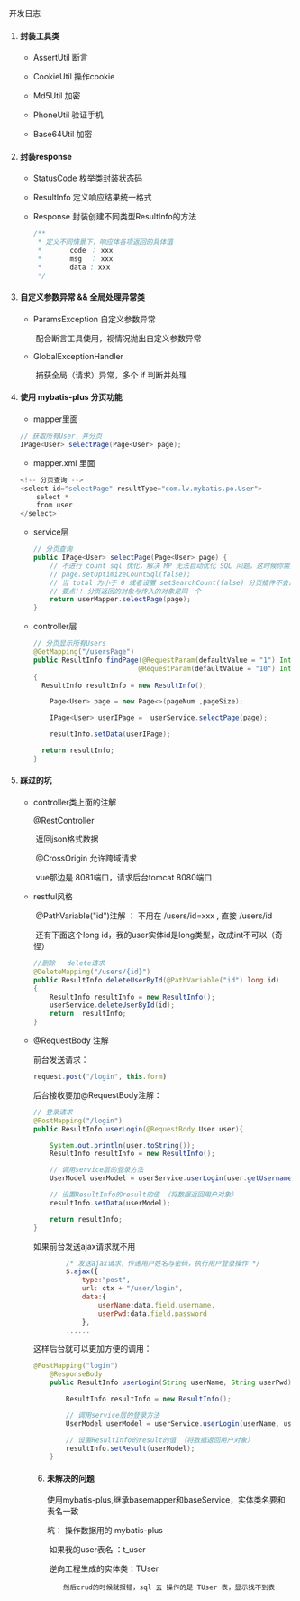 

​													开发日志

1. #### 封装工具类

   - AssertUtil   断言

   - CookieUtil  操作cookie

   - Md5Util     加密

   - PhoneUtil  验证手机

   - Base64Util  加密

     

2. #### 封装response

   - StatusCode  枚举类封装状态码

   - ResultInfo  定义响应结果统一格式

   - Response  封装创建不同类型ResultInfo的方法

     ```java
     /**
      * 定义不同情景下，响应体各项返回的具体值
      *       code ： xxx
      *       msg  ： xxx
      *       data : xxx
      */
     ```

3. #### 自定义参数异常 && 全局处理异常类

   - ParamsException  自定义参数异常

     ​	配合断言工具使用，视情况抛出自定义参数异常

   - GlobalExceptionHandler

     ​    捕获全局（请求）异常，多个 if 判断并处理

4. #### 使用 mybatis-plus 分页功能

   -  mapper里面

     ```java
     // 获取所有User，并分页
     IPage<User> selectPage(Page<User> page);
     ```

   -  mapper.xml 里面

     ```java
     <!-- 分页查询 -->
     <select id="selectPage" resultType="com.lv.mybatis.po.User">
         select *
         from user
     </select>
     ```

   - service层

     ```java
     // 分页查询
     public IPage<User> selectPage(Page<User> page) {
         // 不进行 count sql 优化，解决 MP 无法自动优化 SQL 问题，这时候你需要自己查询 count 部分
         // page.setOptimizeCountSql(false);
         // 当 total 为小于 0 或者设置 setSearchCount(false) 分页插件不会进行 count 查询
         // 要点!! 分页返回的对象与传入的对象是同一个
         return userMapper.selectPage(page);
     }
     ```

   - controller层

     ```java
     // 分页显示所有Users
     @GetMapping("/usersPage")
     public ResultInfo findPage(@RequestParam(defaultValue = "1") Integer pageNum,
                               @RequestParam(defaultValue = "10") Integer pageSize)
     {
       ResultInfo resultInfo = new ResultInfo();
     
         Page<User> page = new Page<>(pageNum ,pageSize);
     
         IPage<User> userIPage =  userService.selectPage(page);
     
         resultInfo.setData(userIPage);
     
       return resultInfo;
     }
     ```



5. #### 踩过的坑

   - controller类上面的注解

      	@RestController

     ​				返回json格式数据

     ​	 @CrossOrigin  允许跨域请求

     ​				vue那边是 8081端口，请求后台tomcat 8080端口

   - restful风格

     ​		@PathVariable("id")注解 ： 不用在  /users/id=xxx , 直接 /users/id

     ​		 还有下面这个long id，我的user实体id是long类型，改成int不可以（奇怪）

     ```java
     //删除   delete请求
     @DeleteMapping("/users/{id}")
     public ResultInfo deleteUserById(@PathVariable("id") long id)
     {
         ResultInfo resultInfo = new ResultInfo();
         userService.deleteUserById(id);
         return  resultInfo;
     }
     ```

   - @RequestBody 注解

     前台发送请求：

     ```js
     request.post("/login", this.form)
     ```

     后台接收要加@RequestBody注解：

     ```java
     // 登录请求
     @PostMapping("/login")
     public ResultInfo userLogin(@RequestBody User user){
     
         System.out.println(user.toString());
         ResultInfo resultInfo = new ResultInfo();
     
         // 调用service层的登录方法
         UserModel userModel = userService.userLogin(user.getUsername(),user.getPassword());
     
         // 设置ResultInfo的result的值 （将数据返回用户对象）
         resultInfo.setData(userModel);
     
         return resultInfo;
     }
     ```

     如果前台发送ajax请求就不用

     ```js
             /* 发送ajax请求，传递用户姓名与密码，执行用户登录操作 */
             $.ajax({
                 type:"post",
                 url: ctx + "/user/login",
                 data:{
                     userName:data.field.username,
                     userPwd:data.field.password
                 },
             ......
     ```

     这样后台就可以更加方便的调用：

     ```java
     @PostMapping("login")
         @ResponseBody
         public ResultInfo userLogin(String userName, String userPwd) {
     
             ResultInfo resultInfo = new ResultInfo();
     
             // 调用service层的登录方法
             UserModel userModel = userService.userLogin(userName, userPwd);
     
             // 设置ResultInfo的result的值 （将数据返回用户对象）
             resultInfo.setResult(userModel);
         }
     ```

     

     6. #### 未解决的问题

        使用mybatis-plus,继承basemapper和baseService，实体类名要和表名一致

        坑： 操作数据用的 mybatis-plus

        ​         如果我的user表名       ：t_user

        ​		 逆向工程生成的实体类：TUser 
        
                然后crud的时候就报错，sql 去 操作的是 TUser 表，显示找不到表
